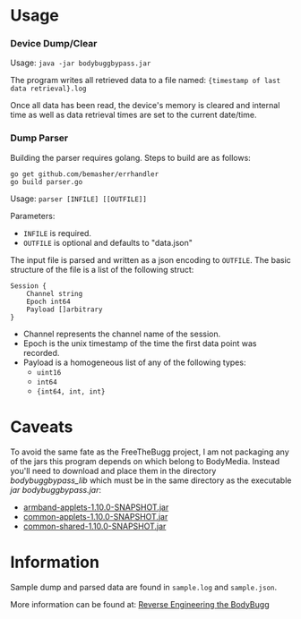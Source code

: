 # Usage

### Device Dump/Clear
Usage: `java -jar bodybuggbypass.jar`

The program writes all retrieved data to a file named: `{timestamp of last data retrieval}.log`

Once all data has been read, the device's memory is cleared and internal time as well as data retrieval times are set to the current date/time.

### Dump Parser
Building the parser requires golang. Steps to build are as follows:

	go get github.com/bemasher/errhandler
	go build parser.go

Usage: `parser [INFILE] [[OUTFILE]]`

Parameters:

  * `INFILE` is required.
  * `OUTFILE` is optional and defaults to "data.json"

The input file is parsed and written as a json encoding to `OUTFILE`. The basic structure of the file is a list of the following struct:

	Session {
		Channel string
		Epoch int64
		Payload []arbitrary
	}

  * Channel represents the channel name of the session.
  * Epoch is the unix timestamp of the time the first data point was recorded.
  * Payload is a homogeneous list of any of the following types:
    * `uint16`
    * `int64`
    * `{int64, int, int}`

# Caveats

To avoid the same fate as the FreeTheBugg project, I am not packaging any of the jars this program depends on which belong to BodyMedia. Instead you'll need to download and place them in the directory *bodybuggbypass_lib* which must be in the same directory as the executable *jar bodybuggbypass.jar*:

  * [armband-applets-1.10.0-SNAPSHOT.jar](http://application.bodybugg.com/bodybugg/files/static/install/armband-applets-1.10.0-SNAPSHOT.jar)
  * [common-applets-1.10.0-SNAPSHOT.jar](http://application.bodybugg.com/bodybugg/files/static/install/common-applets-1.10.0-SNAPSHOT.jar)
  * [common-shared-1.10.0-SNAPSHOT.jar](http://application.bodybugg.com/bodybugg/files/static/install/common-shared-1.10.0-SNAPSHOT.jar)

# Information
Sample dump and parsed data are found in `sample.log` and `sample.json`.

More information can be found at: [Reverse Engineering the BodyBugg](http://www.bemasher.net/archives/1130)